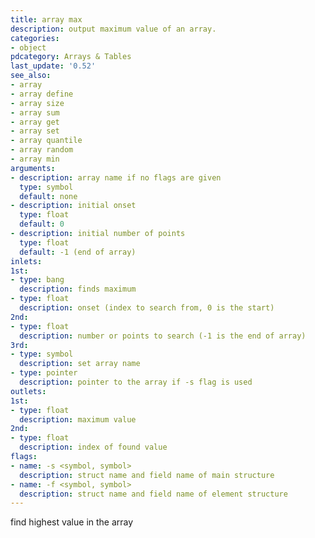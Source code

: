 ```yaml
---
title: array max
description: output maximum value of an array.
categories:
- object
pdcategory: Arrays & Tables
last_update: '0.52'
see_also:
- array
- array define
- array size
- array sum
- array get
- array set
- array quantile
- array random
- array min
arguments:
- description: array name if no flags are given 
  type: symbol
  default: none
- description: initial onset 
  type: float
  default: 0
- description: initial number of points
  type: float
  default: -1 (end of array)
inlets:
1st:
- type: bang
  description: finds maximum
- type: float
  description: onset (index to search from, 0 is the start)
2nd:
- type: float
  description: number or points to search (-1 is the end of array)
3rd:
- type: symbol
  description: set array name
- type: pointer
  description: pointer to the array if -s flag is used
outlets:
1st:
- type: float
  description: maximum value
2nd:
- type: float
  description: index of found value
flags:
- name: -s <symbol, symbol>
  description: struct name and field name of main structure
- name: -f <symbol, symbol>
  description: struct name and field name of element structure
---
```

find highest value in the array
